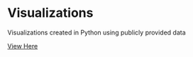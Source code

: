 # Visualizations
Visualizations created in Python using publicly provided data

[View Here](https://www.maharsh.net)

